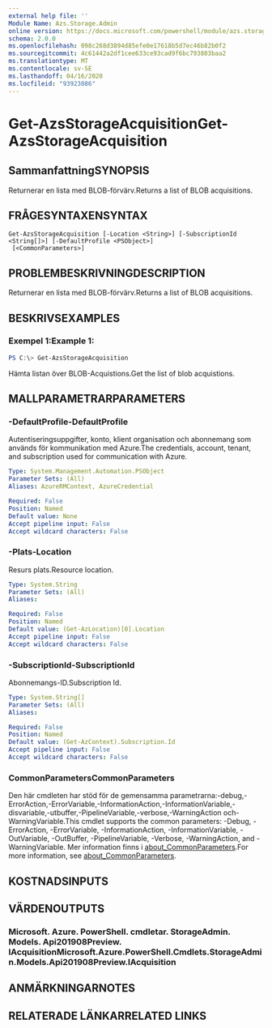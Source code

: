 ```yaml
---
external help file: ''
Module Name: Azs.Storage.Admin
online version: https://docs.microsoft.com/powershell/module/azs.storage.admin/get-azsstorageacquisition
schema: 2.0.0
ms.openlocfilehash: 098c268d3894d85efe0e17618b5d7ec46b82b0f2
ms.sourcegitcommit: 4c61442a2df1cee633ce93cad9f6bc793803baa2
ms.translationtype: MT
ms.contentlocale: sv-SE
ms.lasthandoff: 04/16/2020
ms.locfileid: "93923086"
---
```

# <span data-ttu-id="af66c-101">Get-AzsStorageAcquisition</span><span class="sxs-lookup"><span data-stu-id="af66c-101">Get-AzsStorageAcquisition</span></span>

## <span data-ttu-id="af66c-102">Sammanfattning</span><span class="sxs-lookup"><span data-stu-id="af66c-102">SYNOPSIS</span></span>
<span data-ttu-id="af66c-103">Returnerar en lista med BLOB-förvärv.</span><span class="sxs-lookup"><span data-stu-id="af66c-103">Returns a list of BLOB acquisitions.</span></span>

## <span data-ttu-id="af66c-104">FRÅGESYNTAXEN</span><span class="sxs-lookup"><span data-stu-id="af66c-104">SYNTAX</span></span>

```
Get-AzsStorageAcquisition [-Location <String>] [-SubscriptionId <String[]>] [-DefaultProfile <PSObject>]
 [<CommonParameters>]
```

## <span data-ttu-id="af66c-105">PROBLEMBESKRIVNING</span><span class="sxs-lookup"><span data-stu-id="af66c-105">DESCRIPTION</span></span>
<span data-ttu-id="af66c-106">Returnerar en lista med BLOB-förvärv.</span><span class="sxs-lookup"><span data-stu-id="af66c-106">Returns a list of BLOB acquisitions.</span></span>

## <span data-ttu-id="af66c-107">BESKRIVS</span><span class="sxs-lookup"><span data-stu-id="af66c-107">EXAMPLES</span></span>

### <span data-ttu-id="af66c-108">Exempel 1:</span><span class="sxs-lookup"><span data-stu-id="af66c-108">Example 1:</span></span>
```powershell
PS C:\> Get-AzsStorageAcquisition
```

<span data-ttu-id="af66c-109">Hämta listan över BLOB-Acquistions.</span><span class="sxs-lookup"><span data-stu-id="af66c-109">Get the list of blob acquistions.</span></span>

## <span data-ttu-id="af66c-110">MALLPARAMETRAR</span><span class="sxs-lookup"><span data-stu-id="af66c-110">PARAMETERS</span></span>

### <span data-ttu-id="af66c-111">-DefaultProfile</span><span class="sxs-lookup"><span data-stu-id="af66c-111">-DefaultProfile</span></span>
<span data-ttu-id="af66c-112">Autentiseringsuppgifter, konto, klient organisation och abonnemang som används för kommunikation med Azure.</span><span class="sxs-lookup"><span data-stu-id="af66c-112">The credentials, account, tenant, and subscription used for communication with Azure.</span></span>

```yaml
Type: System.Management.Automation.PSObject
Parameter Sets: (All)
Aliases: AzureRMContext, AzureCredential

Required: False
Position: Named
Default value: None
Accept pipeline input: False
Accept wildcard characters: False

```

### <span data-ttu-id="af66c-113">-Plats</span><span class="sxs-lookup"><span data-stu-id="af66c-113">-Location</span></span>
<span data-ttu-id="af66c-114">Resurs plats.</span><span class="sxs-lookup"><span data-stu-id="af66c-114">Resource location.</span></span>

```yaml
Type: System.String
Parameter Sets: (All)
Aliases:

Required: False
Position: Named
Default value: (Get-AzLocation)[0].Location
Accept pipeline input: False
Accept wildcard characters: False

```

### <span data-ttu-id="af66c-115">-SubscriptionId</span><span class="sxs-lookup"><span data-stu-id="af66c-115">-SubscriptionId</span></span>
<span data-ttu-id="af66c-116">Abonnemangs-ID.</span><span class="sxs-lookup"><span data-stu-id="af66c-116">Subscription Id.</span></span>

```yaml
Type: System.String[]
Parameter Sets: (All)
Aliases:

Required: False
Position: Named
Default value: (Get-AzContext).Subscription.Id
Accept pipeline input: False
Accept wildcard characters: False

```

### <span data-ttu-id="af66c-117">CommonParameters</span><span class="sxs-lookup"><span data-stu-id="af66c-117">CommonParameters</span></span>
<span data-ttu-id="af66c-118">Den här cmdleten har stöd för de gemensamma parametrarna:-debug,-ErrorAction,-ErrorVariable,-InformationAction,-InformationVariable,-disvariable,-utbuffer,-PipelineVariable,-verbose,-WarningAction och-WarningVariable.</span><span class="sxs-lookup"><span data-stu-id="af66c-118">This cmdlet supports the common parameters: -Debug, -ErrorAction, -ErrorVariable, -InformationAction, -InformationVariable, -OutVariable, -OutBuffer, -PipelineVariable, -Verbose, -WarningAction, and -WarningVariable.</span></span> <span data-ttu-id="af66c-119">Mer information finns i [about_CommonParameters](http://go.microsoft.com/fwlink/?LinkID=113216).</span><span class="sxs-lookup"><span data-stu-id="af66c-119">For more information, see [about_CommonParameters](http://go.microsoft.com/fwlink/?LinkID=113216).</span></span>

## <span data-ttu-id="af66c-120">KOSTNADS</span><span class="sxs-lookup"><span data-stu-id="af66c-120">INPUTS</span></span>

## <span data-ttu-id="af66c-121">VÄRDEN</span><span class="sxs-lookup"><span data-stu-id="af66c-121">OUTPUTS</span></span>

### <span data-ttu-id="af66c-122">Microsoft. Azure. PowerShell. cmdletar. StorageAdmin. Models. Api201908Preview. IAcquisition</span><span class="sxs-lookup"><span data-stu-id="af66c-122">Microsoft.Azure.PowerShell.Cmdlets.StorageAdmin.Models.Api201908Preview.IAcquisition</span></span>



## <span data-ttu-id="af66c-123">ANMÄRKNINGAR</span><span class="sxs-lookup"><span data-stu-id="af66c-123">NOTES</span></span>

## <span data-ttu-id="af66c-124">RELATERADE LÄNKAR</span><span class="sxs-lookup"><span data-stu-id="af66c-124">RELATED LINKS</span></span>

